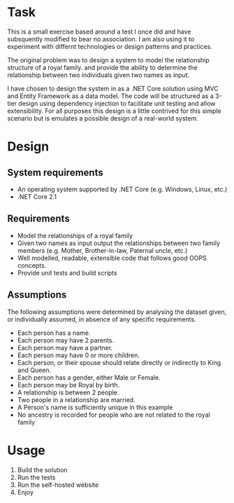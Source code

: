 # Task

This is a small exercise based around a test I once did and have subsquently modified to bear no association. I am also using it to experiment with differnt technologies or design patterns and practices.

The original problem was to design a system to model the relationship structure of a royal family. and provide the ability to determine the relationship between two individuals given two names as input.

I have chosen to design the system in as a .NET Core solution using MVC and Entity Framework as a data model. The code will be structured as a 3-tier design using dependency injection to facilitate unit testing and allow extensibility. For all purposes this design is a little contrived for this simple scenario but is emulates a possible design of a real-world system.

# Design

## System requirements

* An operating system supported by .NET Core (e.g. Windows, Linux, etc.)
* .NET Core 2.1

## Requirements

* Model the relationships of a royal family
* Given two names as input output the relationships between two family members (e.g. Mother, Brother-in-law, Paternal uncle, etc.)
* Well modelled, readable, extensible code that follows good OOPS concepts. 
* Provide unit tests and build scripts

## Assumptions

The following assumptions were determined by analysing the dataset given, or individually assumed, in absence of any specific requirements.

* Each person has a name.
* Each person may have 2 parents.
* Each person may have a partner.
* Each person may have 0 or more children.
* Each person, or their spouse should relate directly or indirectly to King and Queen.
* Each person has a gender, either Male or Female.
* Each person may be Royal by birth.
* A relationship is between 2 people.
* Two people in a relationship are married.
* A Person's name is sufficiently unique in this example
* No ancestry is recorded for people who are not related to the royal family

# Usage

1. Build the solution
2. Run the tests
3. Run the self-hosted website
4. Enjoy